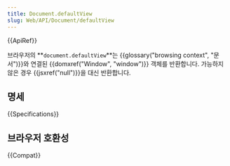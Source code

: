 ```yaml
---
title: Document.defaultView
slug: Web/API/Document/defaultView
---
```


{{ApiRef}}

브라우저의 **`document.defaultView`**는 {{glossary("browsing context", "문서")}}와 연결된 {{domxref("Window", "window")}} 객체를 반환합니다. 가능하지 않은 경우 {{jsxref("null")}}을 대신 반환합니다.

## 명세

{{Specifications}}

## 브라우저 호환성

{{Compat}}
